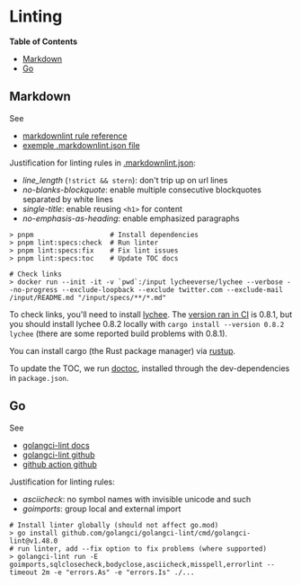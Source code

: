 # Linting

<!-- START doctoc generated TOC please keep comment here to allow auto update -->
<!-- DON'T EDIT THIS SECTION, INSTEAD RE-RUN doctoc TO UPDATE -->
**Table of Contents**

- [Markdown](#markdown)
- [Go](#go)

<!-- END doctoc generated TOC please keep comment here to allow auto update -->

## Markdown

See

- [markdownlint rule reference](https://github.com/DavidAnson/markdownlint/blob/main/doc/Rules.md)
- [exemple .markdownlint.json file](https://github.com/DavidAnson/markdownlint/blob/main/schema/.markdownlint.jsonc)

Justification for linting rules in [.markdownlint.json](/.markdownlint.json):

- *line_length* (`!strict && stern`): don't trip up on url lines
- *no-blanks-blockquote*: enable multiple consecutive blockquotes separated by white lines
- *single-title*: enable reusing `<h1>` for content
- *no-emphasis-as-heading*: enable emphasized paragraphs

```shell
> pnpm                   # Install dependencies
> pnpm lint:specs:check  # Run linter
> pnpm lint:specs:fix    # Fix lint issues
> pnpm lint:specs:toc    # Update TOC docs

# Check links
> docker run --init -it -v `pwd`:/input lycheeverse/lychee --verbose --no-progress --exclude-loopback --exclude twitter.com --exclude-mail /input/README.md "/input/specs/**/*.md"
```

To check links, you'll need to install [lychee]. The [version ran in CI][lychee-ci] is 0.8.1, but
you should install lychee 0.8.2 locally with `cargo install --version 0.8.2 lychee` (there are some
reported build problems with 0.8.1).

You can install cargo (the Rust package manager) via [rustup].

[lychee]: https://github.com/lycheeverse/lychee
[lychee-ci]: https://github.com/lycheeverse/lychee-action/blob/f76b8412c668f78311212d16d33c4784a7d8762c/Dockerfile
[rustup]: https://www.rust-lang.org/tools/install

To update the TOC, we run [doctoc], installed through the dev-dependencies in `package.json`.

[doctoc]: https://github.com/thlorenz/doctoc

## Go

See

- [golangci-lint docs](https://golangci-lint.run/usage/install/#local-installation)
- [golangci-lint github](https://github.com/golangci/golangci-lint)
- [github action github](https://github.com/golangci/golangci-lint-action)

Justification for linting rules:

- *asciicheck*: no symbol names with invisible unicode and such
- *goimports*: group local and external import

```shell
# Install linter globally (should not affect go.mod)
> go install github.com/golangci/golangci-lint/cmd/golangci-lint@v1.48.0
# run linter, add --fix option to fix problems (where supported)
> golangci-lint run -E goimports,sqlclosecheck,bodyclose,asciicheck,misspell,errorlint --timeout 2m -e "errors.As" -e "errors.Is" ./...
```
